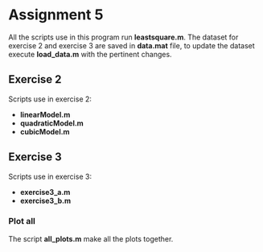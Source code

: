 # Assignment 5

All the scripts use in this program run **leastsquare.m**. The dataset for exercise 2 and exercise 3 are saved in **data.mat** file, to update the dataset execute **load_data.m** with the pertinent changes.

## Exercise 2

Scripts use in exercise 2:

* **linearModel.m**
* **quadraticModel.m**
* **cubicModel.m**

## Exercise 3

Scripts use in exercise 3:

* **exercise3_a.m**
* **exercise3_b.m**

### Plot all

The script **all_plots.m** make all the plots together.
